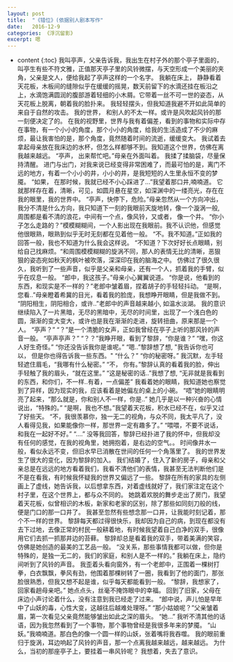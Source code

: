 ```yaml
---
layout: post
title:  "《错位》(依据别人剧本写作"
date:   2016-12-9
categories: 《浮沉留影》
excerpt: 嗯
---
```


* content
{:toc}
我叫亭声，父亲告诉我，我出生在村子外的那个亭子里面的，叫亭生有些不符文雅，正值那天亭子里的风铃微摆，与天空形成一个美丽的夹角，父亲是文人，便给我起了亭声这样的一个名字。
我躺在床上， 静静看着天花板，木板间的缝隙似乎在缓缓的摇晃，数天前留下的水滴还挂在板沿之上，水滴饱满圆润的腹部游着轻细的小木屑。它带着一丝不可一世的姿态，从天花板上脱离，朝着我的脸扑来。
我轻轻摆头，但我知道我避不开如此简单的来自于自然的攻击。
我的世界， 和别人的不太一样。或许是风吹起风铃的那一刻便决定了的。
在我的视野里，世界与我有着偏差，看到的事物和实际中存在事物，有一个小小的角度，那个小小的角度，给我的生活造成了不少的麻烦，最让我害怕的是，那个角度，竟然随着时间的流逝，缓缓变大。
我试着去拿起母亲放在我床边的水杯，但怎么样都够不到。我知道这个世界，仿佛在离我越来越远。
“亭声， 出来帮忙吧。”母亲在外面叫着。
我揉了揉脑袋，尽量保持清醒。
进门与出门，对我来说已经变得非常困难了，而最可怕的是，离门不远的地方，有着一个小小的井，小小的井，是我短短的人生里永恒不变的梦魇。
“如果， 在那时候，我就已经不小心踩进了...”我望着那口井,喃喃道。
它就那样存在着，清晰，可见，如圆月悬在星空，如深渊中的一缕亮光，存在在我的眼里，我的世界中。
“亭声，快停下，危险。”母亲忽然从一个方向冲出，我分不清是什么方向，我只知道下一刻的我眼前天旋地转，像一个漩涡一般, 周围都是看不清的浪花，中间有一个点，像风铃，又或者， 像一个井。
  “你小子怎么走路的？”模模糊糊间，一个人影出现在我眼前。我不认识他，但感觉他很眼熟，眼熟到似乎无时无刻都在见着他一般。
  “不。我不知道。”正如我的回答一般，我也不知道为什么我会这样说。
  “不知道？下次好好长点眼睛，别给自己找麻烦。“和周围模模糊糊的旋涡不同，那人的表情无比的清晰，恶狠狠的姿态宛如秋天的枫叶被吹落，深深印在我的脑海之中。
仿佛过了很久很久，我听到了一些声音，似乎是父亲和母亲，还有一个人，抓着我的手臂，似乎在叹息一般。
“郎中，我这孩子。”母亲小心翼翼说道。
“你是说，他看到的东西，和现实是不一样的？”老郎中皱着眉，捏着胡子的手轻轻抖动。
“是啊，您看..”母亲瞪着希冀的目光，看着我的脸庞，我想睁开眼睛，但是我做不到。
“阴阳相生，阴阳相合，或许..”老郎中的声音越来越小, 如温水淡湖。
我的意识继续陷入了一片黑暗，无尽的黑暗中，无尽的时间里，出现了一个浅白色的圆，渐渐的变大变大，或许也是我在渐渐的走进，旋转扭曲，原来那是一个人。
“亭声？”
“？”是一个清脆的女声，正如我曾经在亭子上听的那风铃的声音一般。
“亭声亭声？”
“？？”我睁开眼，看到了黎辞，“你是谁？”
“嘿，你这人好生奇怪。”
“你还没告诉我你是谁呢。”
“嗯..”黎辞想了想, "我告诉你也可以， 但是你也得告诉我一些东西。"
“什么？”
“你的秘密呀。”
我沉默，左手轻轻遮住眉毛，“我哪有什么秘密。”
“不， 你有。”黎辞认真的看着我的脸，伸出手轻触了我的眉头，“就在这里。”
“这是秘密的话..”我想了想, “无非就是我看到的东西，和你们，不一样..有着，一点偏差”
我看着她的眼睛，我知道她也察觉到了异样，因为现实的我，应该看着是她偏左的桌上的小碗。
“唔”她的眼睛明亮了起来，“那么就是，你和别人不一样，你是..”
她几乎是以一种兴奋的心情说出，“特殊的。”
“是啊，我也不想。”我望着天花板，积水已经不在，似乎又过了好些天。
“不，我很羡慕你，独一无二的视角，与众不同，我太平凡了，没人看得见我，如果能像你一样，那世界一定有趣多了。”
“喂喂，不要不说话，和我在一起好不好。”
“....”
没等我回答，黎辞已经扑进了我的怀中，但我却没有任何的感觉，在我的视角里，她拥抱着，是右边的空气。。
时间像井水一般，看似永远不变，但旧水早已消散在世间的任何一个角落里了。
我的世界发生了很大的变化，因为黎辞的加入。
我们结婚了，住入了新的房子，母亲和父亲总是在远远的地方看着我们，我看不清他们的表情，我甚至无法判断他们是不是在看我，有时候我怀疑我的世界又偏远了一些。
黎辞在所有的家具的左侧画上了虚线，她告诉我，以后想拿东西，对着虚线就好了，我们家注定在这个村子里，在这个世界上，都与众不同的。
她跳着欢脱的舞步走出了房门，我望着天花板，似曾相识的木板，新家和老家的区别，除了那些如同刻刀般的线，便是门口的那一口井了。
我甚至忽然有些想念那一口井，让我能时刻记着，那个不一样的世界。
黎辞每天都过得很快乐，我却因为自己的病，到现在都没有去下过地，去像正常的村民一般耕着地，有时候我望着自己白净的双手，很像用它们去抓一抓那井边的苔藓。
黎辞却总是看着我的双手，带着美满的笑容，仿佛是她创造的最美的工艺品一般。
“没关系，那些事情我都可以做，但你是特殊的，是独一无二的，我们的家庭，和别人是不一样的。”
我躺在床上，隐约间听到了风铃的声音。
我歪着头看向窗外，有一个老郎中，正围着一棵树打拳，白衣飘飘，拳风有劲，他围着那棵树转了一圈，我看到了他的面门，那张脸很熟悉，但我又想不起是谁，似乎每天都能看到一般。
“黎辞，我想家了，回家看趟母亲吧。”
她点点头，丝毫不掩饰眼中的幸福。
回到了旧家，父母在床边小声讨论着什么，没有注意到我已经走了过来。
“郎中说，声儿怕是早年中了山妖的毒，心性大变，这越往后越难处理呀。”
“那小姑娘呢？”父亲皱着眉，第一次看见父亲竟然能够皱出如此之深的眉头。
“她...”
我听不清其他的话语，因为我忽然看到了一个事物，那个事物曾经是我很多年来的梦魇。
“山妖。”我喃喃道。那白色的像一个圆一样的山妖，张着嘴将我吞噬。
我的眼前重归于旋涡，耳边响起了风铃的声音，那一个点离我越来越远，越来越远。
为什么，当初的那座亭子上，要挂着一串风铃呢？
我想着，失去了意识。













